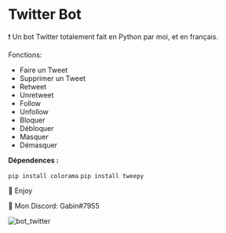 # Twitter Bot
❗ Un bot Twitter totalement fait en Python par moi, et en français.

Fonctions:

  - Faire un Tweet
  - Supprimer un Tweet
  - Retweet
  - Unretweet
  - Follow
  - Unfollow
  - Bloquer
  - Débloquer
  - Masquer
  - Démasquer

__Dépendences :__

```pip install colorama```
```pip install tweepy```

💖 Enjoy

🎫 Mon Discord: Gabin#7955

![bot_twitter](https://user-images.githubusercontent.com/79531012/120924038-fd981880-c6d1-11eb-81cd-c1982feb85d4.png)
